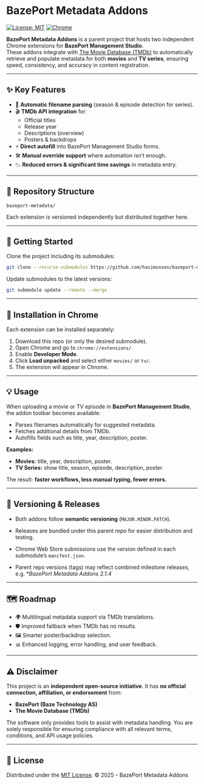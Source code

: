 # BazePort Metadata Addons

[![License: MIT](https://img.shields.io/badge/License-MIT-blue.svg)](LICENSE)
[![Chrome](https://img.shields.io/badge/Chrome-Extension-green)](https://chrome.google.com/webstore/)

**BazePort Metadata Addons** is a parent project that hosts two independent Chrome extensions for **BazePort Management Studio**.  
These addons integrate with [The Movie Database (TMDb)](https://www.themoviedb.org/) to automatically retrieve and populate metadata for both **movies** and **TV series**, ensuring speed, consistency, and accuracy in content registration.

---

## ✨ Key Features

- 🔎 **Automatic filename parsing** (season & episode detection for series).  
- 🎬 **TMDb API integration** for:
  - Official titles  
  - Release year  
  - Descriptions (overview)  
  - Posters & backdrops  
- ⚡ **Direct autofill** into BazePort Management Studio forms.  
- 🛠 **Manual override support** where automation isn’t enough.  
- 📉 **Reduced errors & significant time savings** in metadata entry.  

---

## 📂 Repository Structure

```text
bazeport-metadata/

````

Each extension is versioned independently but distributed together here.

---

## 🚀 Getting Started

Clone the project including its submodules:

```bash
git clone --recurse-submodules https://github.com/hasimonsen/bazeport-metadata.git
```

Update submodules to the latest versions:

```bash
git submodule update --remote --merge
```

---

## 🔧 Installation in Chrome

Each extension can be installed separately:

1. Download this repo (or only the desired submodule).
2. Open Chrome and go to `chrome://extensions/`.
3. Enable **Developer Mode**.
4. Click **Load unpacked** and select either `movies/` or `tv/`.
5. The extension will appear in Chrome.

---

## 💡 Usage

When uploading a movie or TV episode in **BazePort Management Studio**, the addon toolbar becomes available:

* Parses filenames automatically for suggested metadata.
* Fetches additional details from TMDb.
* Autofills fields such as title, year, description, poster.

**Examples:**

* **Movies:** title, year, description, poster.
* **TV Series:** show title, season, episode, description, poster.

The result: **faster workflows, less manual typing, fewer errors.**

---

## 🔖 Versioning & Releases

* Both addons follow **semantic versioning** (`MAJOR.MINOR.PATCH`).

* Releases are bundled under this parent repo for easier distribution and testing.

* Chrome Web Store submissions use the version defined in each submodule’s `manifest.json`.

* Parent repo versions (tags) may reflect combined milestone releases, e.g. **BazePort Metadata Addons 2.1.4*

---

## 🗺 Roadmap

* 🌍 Multilingual metadata support via TMDb translations.
* 🛡 Improved fallback when TMDb has no results.
* 🖼 Smarter poster/backdrop selection.
* 📊 Enhanced logging, error handling, and user feedback.

---

## ⚠️ Disclaimer

This project is an **independent open-source initiative**.
It has **no official connection, affiliation, or endorsement** from:

* **BazePort (Baze Technology AS)**
* **The Movie Database (TMDb)**

The software only provides tools to assist with metadata handling.
You are solely responsible for ensuring compliance with all relevant terms, conditions, and API usage policies.

---

## 📜 License

Distributed under the [MIT License](LICENSE).
© 2025 – BazePort Metadata Addons
